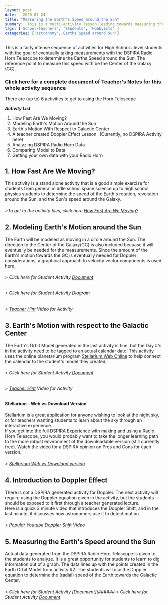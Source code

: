 ```yaml
---
layout: post
date:   2020-07-24
title: "Measuring the Earth's Speed around the Sun"
summary:  This is a multi-activity lesson leading towards measuring the Speed of the Earth around the Sun
tags: ['School-Teachers', 'Students', 'Hobbyists' ]
categories: ['Astronomy','Earths Speed around Sun'] 
---
```

This is a fairly intense sequence of activities for High School+ level students with the goal of eventually taking measurements with the DSPIRA Radio Horn Telescope to determine the Earths Speed around the Sun. The reference point to measure this speed with be the Center of the Galaxy (GC).   
### Click here for a complete document of [Teacher's Notes](https://docs.google.com/document/d/10zVMqpykbRbOjKvXGvWoZxYcacZ31Ay5AIp2mx70VOk/edit?usp=sharing) for this whole activity sequence

There are (up to) 6 activities to get to using the Horn Telescope 


**_Activity List_**
   1. How Fast Are We Moving?
   2. Modeling Earth's Motion Around the Sun
   3. Earth's Motion With Respect to Galactic Center
   4. A teacher created Doppler Effect Lesson -(Currently, no DSPIRA Activity here)
   5. Analyzing DSPIRA Radio Horn Data
   6. Comparing Model to Data
   7. Getting your own data with your Radio Horn
   
## 1. How Fast Are We Moving?   
   This activity is a stand alone activity that is a good simple exercise for students from general middle school space science up to high school physics students
   to determine the speed of the Earth's rotation, revolution around the Sun, and the Sun's speed around the Galaxy.
######   >To get to the activity files, click here [How Fast Are We Moving?](http://wvurail.org/dspira-lessons/HowFastAreWeMoving)   
   
## 2. Modeling Earth's Motion around the Sun    
The Earth will be modeled as moving in a circle around the Sun.  The direction to the Center of the Galaxy(GC) is also included becuase it will eventually be needed for the 
   measurements.  Since the amount of the Earth's motion towards the GC is eventually needed for Doppler considerations, a graphical approach to velocity vector components is 
   used here.  
###### > Click here for Student Activity [Document](https://docs.google.com/document/d/1__n0TklTs-efhsMBp2iGLFbOOSoBRgllJImWqw3vCNQ/edit?usp=sharing)    
###### > Click here for Student Activity [Diagram](https://drive.google.com/file/d/1AZH7kvTEcVaMl58jet1LkjiGaGwPlmJs/view?usp=sharing) 
   
###### > [Teacher Hint](https://www.youtube.com/watch?v=ke65AuJ-j7I&feature=youtu.be) Video for Activity 

## 3. Earth's Motion with respect to the Galactic Center 
The Earth's Orbit Model generated in the last activity is fine, but the Day #'s in the activity need to be tagged to an actual calandar date.  This activity uses the online 
planetarium program [Stellarium Web Online](https://stellarium-web.org/) to help connect the calendar to the student's model they created.   

###### > Click here for Student Activity [Document](https://docs.google.com/document/d/16ibpadOhBioZqrvxWpdrwJ1S6iNAwi7YaRW_QoM-CVI/edit?usp=sharing) 
   
###### > [Teacher Hint](https://www.youtube.com/watch?v=ApKA6kWlFuQ&feature=youtu.be) Video for Activity 
#### Stellarium - Web vs Download Version  
Stellarium is a great application for anyone wishing to look at the night sky, or for teachers wanting students to learn about the sky through an interactive experience.  
If you get into the full DSPIRA Experience with making and using a Radio Horn Telescope, you would probably want to take the longer learning path to the more robust environment of the downloadable version (still currently free).  Watch the video for a DSPIRA opinion on Pros and Cons for each version.  

###### > [Stellarium Web vs Download version](https://www.youtube.com/watch?v=uWdVQG93MO4&list=PLxSg3s3C3JCFns9MFgZ-1VWBV4Y346afq&index=5&t=0s) 

## 4. Introduction to Doppler Effect   
There is not a DSPIRA generated activity for Doppler.  The next activity will require using the Doppler equation given in the activity, but the students should be 
exposed to it first through a teacher generated lecture.  
Here is a quick 3 minute video that introduces the Doppler Shift, and in the last minute, it discusses how astronomers use it to detect motion. 
###### > [Popular Youtube Doppler Shift Video](https://www.youtube.com/watch?v=h4OnBYrbCjY)

## 5. Measuring the Earth's Speed around the Sun   
Actual data generated from the DSPIRA Radio Horn Telescope is given to the students to analyze.  It is a great opportunity for students to learn to dig information out of a graph.  The data lines up with the points created in the Earth Orbit Model from activity #2.  The students will use the Doppler equation to determine the (radial) speed of the Earth towards the Galactic Center. 

###### > Click here for Student Activity [Document](###### > Click here for Student Activity [Document](https://docs.google.com/document/d/16ibpadOhBioZqrvxWpdrwJ1S6iNAwi7YaRW_QoM-CVI/edit?usp=sharing)  

    
   
    
